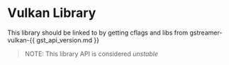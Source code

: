 # Vulkan Library

This library should be linked to by getting cflags and libs from
gstreamer-vulkan-{{ gst_api_version.md }}

> NOTE: This library API is considered *unstable*

